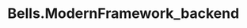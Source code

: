 # Bells.ModernFramework_backend

<!-- DB_HOST=localhost
DB_USER=root
DB_PASSWORD=
DB_NAME=your_database_name
PORT=3000 
JWT_SECRET=your_JWT_secret_here -->

